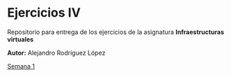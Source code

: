 # Ejercicios IV
Repositorio para entrega de los ejercicios de la asignatura **Infraestructuras virtuales**

**Autor:** Alejandro Rodríguez López
 
[Semana 1](https://github.com/alexrodriguezlop/EjerciciosIV2021/tree/master/Semana1)
